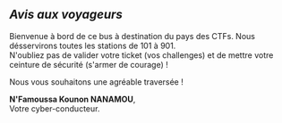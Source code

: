 ## *Avis aux voyageurs*

Bienvenue à bord de ce bus à destination du pays des CTFs. Nous désservirons toutes les stations de 101 à 901.  
N'oubliez pas de valider votre ticket (vos challenges) et de mettre votre ceinture de sécurité (s'armer de courage) ! 

Nous vous souhaitons une agréable traversée !

**N'Famoussa Kounon NANAMOU**,  
Votre cyber-conducteur.
